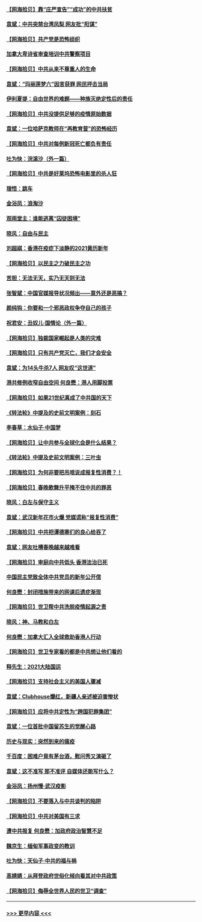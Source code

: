 #### [【网海拾贝】靠“庄严宣告”“成功”的中共扶贫](../pages/nsc993/n12779879.md?t=02281502) 
#### [袁斌：中共突禁台湾凤梨 网友批“阳谋”](../pages/nsc993/n12779826.md?t=02281502) 
#### [【网海拾贝】共产党是恐怖组织](../pages/nsc993/n12778871.md?t=02281502) 
#### [加拿大卑诗省审查培训中共警察项目](../pages/nsc993/n12777592.md?t=02281502) 
#### [【网海拾贝】中共从来不尊重人的生命](../pages/nsc993/n12774114.md?t=02281502) 
#### [袁斌：“玛丽莲梦六”因言获罪 网民抨击当局](../pages/nsc993/n12774001.md?t=02281502) 
#### [伊利夏提：自由世界的难题——种族灭绝定性后的责任](../pages/nsc993/n12773278.md?t=02281502) 
#### [【网海拾贝】中共没提供足够的疫情原始数据](../pages/nsc993/n12771766.md?t=02281502) 
#### [袁斌：一位哈萨克教师在“再教育营”的恐怖经历](../pages/nsc993/n12771710.md?t=02281502) 
#### [【网海拾贝】中共对每例新冠死亡都负有责任](../pages/nsc993/n12769325.md?t=02281502) 
#### [吐为快：浣溪沙（外一篇）](../pages/nsc993/n12768381.md?t=02281502) 
#### [【网海拾贝】中共是好莱坞恐怖电影里的杀人狂](../pages/nsc993/n12767295.md?t=02281502) 
#### [理悟：跳车](../pages/nsc993/n12767271.md?t=02281502) 
#### [金浴凤：浪淘沙](../pages/nsc993/n12766044.md?t=02281502) 
#### [观雨堂主：谁能逃离“囚徒困境”](../pages/nsc993/n12766004.md?t=02281502) 
#### [晓风：自由与民主](../pages/nsc993/n12765244.md?t=02281502) 
#### [刘超祺：香港在疫症下淡静的2021黄历新年](../pages/nsc993/n12765193.md?t=02281502) 
#### [【网海拾贝】以民主之力破民主之功](../pages/nsc993/n12765175.md?t=02281502) 
#### [苦胆：无法无天，实乃无天则无法](../pages/nsc993/n12765142.md?t=02281502) 
#### [张智斌：中国官媒报导状况频出——意外还是恶搞？](../pages/nsc993/n12765124.md?t=02281502) 
#### [颜纯钩：你要和一个邪恶政权争夺自己的孩子](../pages/nsc993/n12764299.md?t=02281502) 
#### [祝君安：丑奴儿‧国情论（外一篇）](../pages/nsc993/n12764204.md?t=02281502) 
#### [【网海拾贝】独裁国家崛起是人类的灾难](../pages/nsc993/n12764177.md?t=02281502) 
#### [【网海拾贝】只有共产党灭亡，我们才会安全](../pages/nsc993/n12762110.md?t=02281502) 
#### [袁斌：为14头牛杀7人 网友叹“这世道”](../pages/nsc993/n12762059.md?t=02281502) 
#### [港共修例收窄自由空间 何良懋：港人用脚投票](../pages/nsc993/n12760734.md?t=02281502) 
#### [【网海拾贝】如果21世纪真成了中共国的天下](../pages/nsc993/n12759741.md?t=02281502) 
#### [《转法轮》中提及的史前文明案例：刻石](../pages/nsc993/n12758577.md?t=02281502) 
#### [李春草：水仙子‧中国梦](../pages/nsc993/n12757686.md?t=02281502) 
#### [【网海拾贝】让中共参与全球化会是什么结果？](../pages/nsc993/n12757585.md?t=02281502) 
#### [《转法轮》中提及史前文明案例：三叶虫](../pages/nsc993/n12756200.md?t=02281502) 
#### [【网海拾贝】为何非要把吊唁说成报复性消费？！](../pages/nsc993/n12753738.md?t=02281502) 
#### [【网海拾贝】春晚歌舞升平掩不住中共的罪恶](../pages/nsc993/n12752025.md?t=02281502) 
#### [晓风：白左与保守主义](../pages/nsc993/n12752016.md?t=02281502) 
#### [袁斌：武汉新年花市火爆 党媒谎称“报复性消费”](../pages/nsc993/n12751938.md?t=02281502) 
#### [【网海拾贝】中共把谭德塞们的良心给吞了](../pages/nsc993/n12750636.md?t=02281502) 
#### [袁斌：网友吐槽春晚越来越难看](../pages/nsc993/n12750619.md?t=02281502) 
#### [【网海拾贝】审庭向中共低头 香港法治已死](../pages/nsc993/n12748910.md?t=02281502) 
#### [中国民主党致全体中共党员的新年公开信](../pages/nsc993/n12747581.md?t=02281502) 
#### [何良懋：封闭措施带来的网课后遗症渐现](../pages/nsc993/n12747478.md?t=02281502) 
#### [【网海拾贝】世卫帮中共洗脱疫情起源之责](../pages/nsc993/n12746838.md?t=02281502) 
#### [晓风：神、马教和白左](../pages/nsc993/n12746828.md?t=02281502) 
#### [何良懋：加拿大汇入全球救助香港人行动](../pages/nsc993/n12746719.md?t=02281502) 
#### [【网海拾贝】世卫专家看的都是中共想让他们看的](../pages/nsc993/n12744865.md?t=02281502) 
#### [释先生：2021大陆国运](../pages/nsc993/n12744813.md?t=02281502) 
#### [【网海拾贝】支持社会主义的美国人骤减](../pages/nsc993/n12742476.md?t=02281502) 
#### [袁斌：Clubhouse爆红，新疆人亲述被迫害惨状](../pages/nsc993/n12742407.md?t=02281502) 
#### [【网海拾贝】应将中共定性为“跨国犯罪集团”](../pages/nsc993/n12740430.md?t=02281502) 
#### [袁斌：一位首批中国留苏生的觉醒心路](../pages/nsc993/n12740396.md?t=02281502) 
#### [历史与现实：突然到来的瘟疫](../pages/nsc993/n12738507.md?t=02281502) 
#### [千百度：困难户竟有茅台酒，慰问秀又演砸了](../pages/nsc993/n12738362.md?t=02281502) 
#### [袁斌：这不准写 那不准评 自媒体还能写什么？](../pages/nsc993/n12737833.md?t=02281502) 
#### [金浴凤：扬州慢‧武汉疫影](../pages/nsc993/n12737248.md?t=02281502) 
#### [【网海拾贝】不要落入与中共谈判的陷阱](../pages/nsc993/n12735229.md?t=02281502) 
#### [【网海拾贝】中共对美国有三求](../pages/nsc993/n12735197.md?t=02281502) 
#### [遭中共报复 何良懋：加政府政治智慧不足](../pages/nsc993/n12734323.md?t=02281502) 
#### [魏京生：缅甸军事政变的教训](../pages/nsc993/n12732470.md?t=02281502) 
#### [吐为快：天仙子·中共的福与祸](../pages/nsc993/n12732165.md?t=02281502) 
#### [高婧婧：从拜登政府世俗化倾向看其对中共政策](../pages/nsc993/n12730028.md?t=02281502) 
#### [【网海拾贝】侮辱全世界人民的世卫“调查”](../pages/nsc993/n12727884.md?t=02281502) 

----
#### [ >>> 更早内容 <<< ](../indexes/nsc993-earlier.md)
